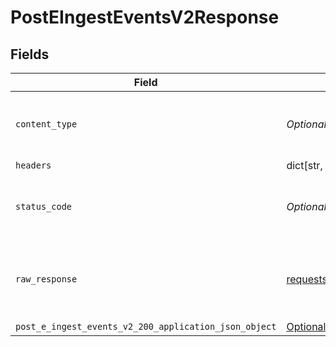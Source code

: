 # PostEIngestEventsV2Response


## Fields

| Field                                                                                                                              | Type                                                                                                                               | Required                                                                                                                           | Description                                                                                                                        |
| ---------------------------------------------------------------------------------------------------------------------------------- | ---------------------------------------------------------------------------------------------------------------------------------- | ---------------------------------------------------------------------------------------------------------------------------------- | ---------------------------------------------------------------------------------------------------------------------------------- |
| `content_type`                                                                                                                     | *Optional[str]*                                                                                                                    | :heavy_check_mark:                                                                                                                 | HTTP response content type for this operation                                                                                      |
| `headers`                                                                                                                          | dict[str, list[*str*]]                                                                                                             | :heavy_minus_sign:                                                                                                                 | N/A                                                                                                                                |
| `status_code`                                                                                                                      | *Optional[int]*                                                                                                                    | :heavy_check_mark:                                                                                                                 | HTTP response status code for this operation                                                                                       |
| `raw_response`                                                                                                                     | [requests.Response](https://requests.readthedocs.io/en/latest/api/#requests.Response)                                              | :heavy_minus_sign:                                                                                                                 | Raw HTTP response; suitable for custom response parsing                                                                            |
| `post_e_ingest_events_v2_200_application_json_object`                                                                              | [Optional[operations.PostEIngestEventsV2200ApplicationJSON]](undefined/models/operations/posteingesteventsv2200applicationjson.md) | :heavy_minus_sign:                                                                                                                 | OK                                                                                                                                 |